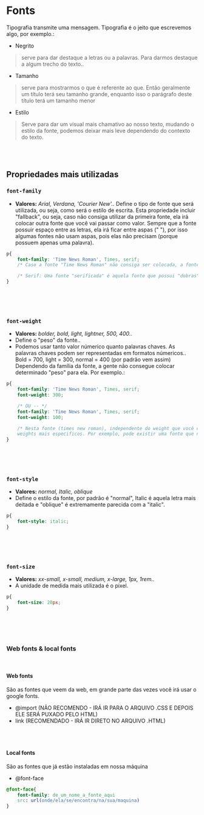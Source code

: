 # Fonts

Tipografia transmite uma mensagem. 
Tipografia é o jeito que escrevemos algo, por exemplo.:

- Negrito
> serve para dar destaque a letras ou a palavras. Para darmos destaque a algum trecho do texto..

- Tamanho 
> serve para mostrarmos o que é referente ao que. Então geralmente um título terá seu tamanho grande, enquanto isso o parágrafo deste título terá um tamanho menor

- Estilo 
> Serve para dar um visual mais chamativo ao nosso texto, mudando o estilo da fonte, podemos deixar mais leve dependendo do contexto do texto. 

</br>
</br>

## Propriedades mais utilizadas

### <code>font-family </code>
* __Valores:__ _Arial, Verdana, 'Courier  New'.._
Define o tipo de fonte que será utilizada, ou seja, como será o estilo de escrita.
Esta propriedade incluir "fallback", ou seja, caso não consiga utilizar da primeira fonte, ela irá colocar outra fonte que você vai passar como valor.
Sempre que a fonte possuir espaço entre as letras, ela irá ficar entre aspas (" "), por isso algumas fontes não usam aspas, pois elas não precisam (porque possuem apenas uma palavra).
```css
p{
    font-family: 'Time News Roman', Times, serif;
    /* Caso a fonte "Time News Roman" não consiga ser colocada, a fonte "times" irá aparecer, caso também não apareça, a fonte "serif" irá aparecer. */

    /* Serif: Uma fonte "serificada" é aquela fonte que possui "dobras" (como se fossem um suporte horizontal) quando se começa uma letra, uma fonte "sans-serif" é uma fonte sem essa dobra, sem este "suporte horizontal" */ 
}
```

</br>
</br>
</br>

### <code>font-weight</code>
* __Valores:__ _bolder, bold, light, lightner, 500, 400.._
* Define o "peso" da fonte..
* Podemos usar tanto valor númerico quanto palavras chaves. As palavras chaves podem ser representadas em formatos númericos.. Bold = 700, light = 300, normal = 400 (por padrão vem assim) 
Dependendo da família da fonte, a gente não consegue colocar determinado "peso" para ela. Por exemplo.:

```css
p{
    font-family: 'Time News Roman', Times, serif;
    font-weight: 300;

    /* OU -- */ 
    font-family: 'Time News Roman', Times, serif;
    font-weight: 100;

    /* Nesta fonte (times new roman), independente do weight que você colocar (entre 300 ou 100), ela vai mantar a mesma espessura. Isso nos mostra que, algumas fontes trabalham com 
    weights mais especificos. Por exemplo, pode existir uma fonte que não possua o valor "bold", ou que possua o valor "bold", mas não há diferença entre o "bold" e o "bolder" dela. O Google fonts funciona justamente desta maneira, quando você selecionar uma fonte, ele vai pedir em qual weight você quer, caso você queira a maior variedade possível, você terá que pegar todos os links de cada weight */
}
```

</br>
</br>
</br>

### <code>font-style</code> 
* __Valores:__ _normal, Italic, oblique_ 
* Define o estilo da fonte, por padrão é "normal", Italic é aquela letra mais deitada e "oblique" é extremamente parecida com a "italic". 

```css
p{
    font-style: italic; 
}
```

</br>
</br>
</br>

### <code>font-size</code>
* __Valores:__ _xx-small, x-small, medium, x-large, 1px, 1rem.._
* A unidade de medida mais utilizada é o pixel.

```css
p{
    font-size: 20px;
}
```

</br>
</br>
</br>


### Web fonts & local fonts

</br>

#### Web fonts 
São as fontes que veem da web, em grande parte das vezes você irá usar o google fonts.
* @import (NÃO RECOMENDO - IRÁ IR PARA O ARQUIVO .CSS E DEPOIS ELE SERÁ PUXADO PELO HTML)
* link (RECOMENDADO - IRÁ IR DIRETO NO ARQUIVO .HTML)

</br>
</br>

#### Local fonts 
São as fontes que já estão instaladas em nossa máquina
* @font-face 
```css
@font-face{
    font-family: de_um_nome_a_fonte_aqui
    src: url(onde/ela/se/encontra/na/sua/maquina)
}
